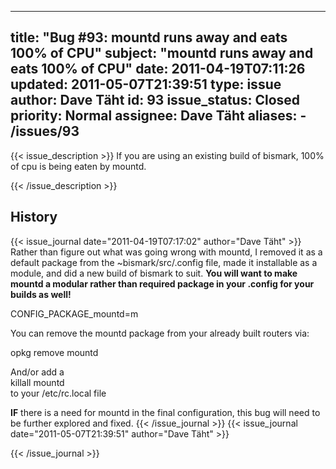 
---
title: "Bug #93: mountd runs away and eats 100% of CPU"
subject: "mountd runs away and eats 100% of CPU"
date: 2011-04-19T07:11:26
updated: 2011-05-07T21:39:51
type: issue
author: Dave Täht
id: 93
issue_status: Closed
priority: Normal
assignee: Dave Täht
aliases:
    - /issues/93
---

{{< issue_description >}}
If you are using an existing build of bismark, 100% of cpu is being
eaten by mountd.


{{< /issue_description >}}

## History
{{< issue_journal date="2011-04-19T07:17:02" author="Dave Täht" >}}
Rather than figure out what was going wrong with mountd, I removed it as
a default package from the \~bismark/src/.config file, made it
installable as a module, and did a new build of bismark to suit. **You
will want to make mountd a modular rather than required package in your
.config for your builds as well!**

CONFIG\_PACKAGE\_mountd=m

You can remove the mountd package from your already built routers via:

opkg remove mountd

And/or add a\
killall mountd\
to your /etc/rc.local file

**IF** there is a need for mountd in the final configuration, this bug
will need to be further explored and fixed.
{{< /issue_journal >}}
{{< issue_journal date="2011-05-07T21:39:51" author="Dave Täht" >}}

{{< /issue_journal >}}

